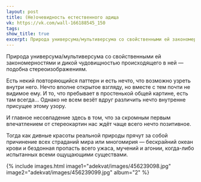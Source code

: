 ```yaml
---
layout: post
title: (Не)очевидность естественного адища
vk: https://vk.com/wall-166188545_150
tags: 
show_title: true
excerpt: Природа универсума/мультиверсума со свойственными ей закономерностями и дикой чудовищностью происходящего в ней — подобна стереоизображениям.
---
```

Природа универсума/мультиверсума со свойственными ей закономерностями и дикой чудовищностью происходящего в ней — подобна стереоизображениям. 

Есть некий повторяющийся паттерн и есть нечто, что возможно узреть внутри него. Нечто вполне открытое взгляду, но вместе с тем почти не видимое ему. И то, что пребывает в простенькой общей картине, есть там всегда... Однако не всем везёт вдруг различить нечто внутренне присущее этому узору.

И главное несовпадение здесь в том, что за скромным первым впечатлением от стереокартин нас ждёт чаще всего нечто позитивное.

Тогда как дивные красоты реальной природы прячут за собой причинение всех страданий мира или многомирия — бескрайний океан крови и бездонная пропасть всего ужаса, мучений и агонии, когда-либо испытанных всеми ощущающими существами.

{% include images.html image1="adekvat/images/456239098.jpg" image2="adekvat/images/456239099.jpg" album="2" %}
